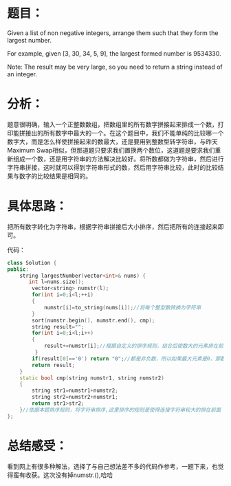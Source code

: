 题目：
==
Given a list of non negative integers, arrange them such that they form the largest number.

For example, given [3, 30, 34, 5, 9], the largest formed number is 9534330.

Note: The result may be very large, so you need to return a string instead of an integer.

分析：
==
题意很明确，输入一个正整数数组，把数组里的所有数字拼接起来排成一个数，打印能拼接出的所有数字中最大的一个。在这个题目中，我们不能单纯的比较哪一个数字大，而是怎么样使拼接起来的数最大，还是要用到整数型转字符串，与昨天Maximum Swap相似，但那道题只要求我们置换两个数位，这道题是要求我们重新组成一个数，还是用字符串的方法解决比较好。将所数都做为字符串，然后进行字符串拼接，这时就可以得到字符串形式的数，然后用字符串比较，此时的比较结果与数字的比较结果是相同的。

具体思路：
==
把所有数字转化为字符串，根据字符串拼接后大小排序，然后把所有的连接起来即可。

代码：
```C++
class Solution {
public:
    string largestNumber(vector<int>& nums) {
       int l=nums.size();
        vector<string> numstr(l);
        for(int i=0;i<l;++i)
        {
            numstr[i]=to_string(nums[i]);//将每个整型数转换为字符串
        }
        sort(numstr.begin(), numstr.end(), cmp);
        string result="";
        for(int i=0;i<l;i++)
        {
            result+=numstr[i];//根据自定义的排序规则，结合后使数大的元素排在前面
         }
        if(result[0]=='0') return "0";//都是非负数，所以如果最大元素是0，那数字最大也只能是0；
        return result;
    }
    static bool cmp(string numstr1, string numstr2)
    {
        string str1=numstr1+numstr2;
        string str2=numstr2+numstr1;
        return str1>str2;
    }//依据本题排序规则，将字符串排序,这里排序的规则是使得连接字符串较大的排在前面
};
```

总结感受：
==
看到网上有很多种解法，选择了与自己想法差不多的代码作参考，一题下来，也觉得蛮有收获。这次没有掉numstr.(),哈哈
